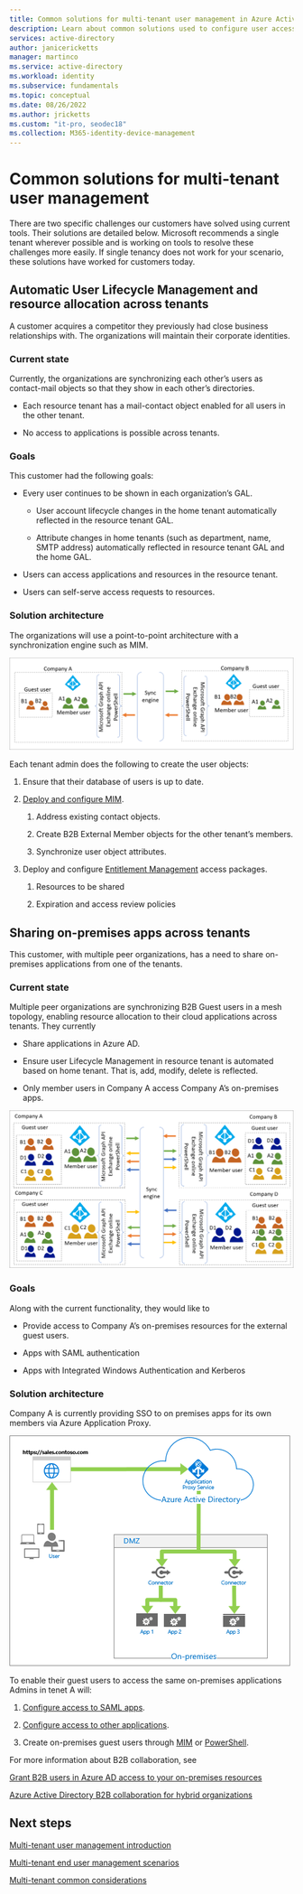 ```yaml
---
title: Common solutions for multi-tenant user management in Azure Active Directory
description: Learn about common solutions used to configure user access across Azure Active Directory tenants with guest accounts 
services: active-directory
author: janicericketts
manager: martinco
ms.service: active-directory
ms.workload: identity
ms.subservice: fundamentals
ms.topic: conceptual
ms.date: 08/26/2022
ms.author: jricketts
ms.custom: "it-pro, seodec18"
ms.collection: M365-identity-device-management
---
```


# Common solutions for multi-tenant user management

There are two specific challenges our customers have solved using current tools. Their solutions are detailed below. Microsoft recommends a single tenant wherever possible and is working on tools to resolve these challenges more easily. If single tenancy does not work for your scenario, these solutions have worked for customers today. 

## Automatic User Lifecycle Management and resource allocation across tenants

A customer acquires a competitor they previously had close business relationships with. The organizations will maintain their corporate identities.

### Current state

Currently, the organizations are synchronizing each other’s users as contact-mail objects so that they show in each other’s directories. 

* Each resource tenant has a mail-contact object enabled for all users in the other tenant.

* No access to applications is possible across tenants.

### Goals

This customer had the following goals:

* Every user continues to be shown in each organization’s GAL.

   * User account lifecycle changes in the home tenant automatically reflected in the resource tenant GAL. 

   * Attribute changes in home tenants (such as department, name, SMTP address) automatically reflected in resource tenant GAL and the home GAL.

* Users can access applications and resources in the resource tenant.

* Users can self-serve access requests to resources.

### Solution architecture 

The organizations will use a point-to-point architecture with a synchronization engine such as MIM.

![Example of a point-to-point architecture](media/multi-tenant-common-solutions/point-to-point-sync.png)

Each tenant admin does the following to create the user objects:

1. Ensure that their database of users is up to date.

1. [Deploy and configure MIM](/microsoft-identity-manager/microsoft-identity-manager-deploy).

   1. Address existing contact objects.

   1. Create B2B External Member objects for the other tenant’s members.

   1. Synchronize user object attributes.

1. Deploy and configure [Entitlement Management](../governance/entitlement-management-overview.md) access packages.

   1. Resources to be shared

   1. Expiration and access review policies

## Sharing on-premises apps across tenants

This customer, with multiple peer organizations, has a need to share on-premises applications from one of the tenants.

### Current state

Multiple peer organizations are synchronizing B2B Guest users in a mesh topology, enabling resource allocation to their cloud applications across tenants. They currently

* Share applications in Azure AD.

* Ensure user Lifecycle Management in resource tenant is automated based on home tenant. That is, add, modify, delete is reflected.

* Only member users in Company A access Company A’s on-premises apps.

![Multi-tenant scenario](media/multi-tenant-user-management-scenarios/mesh.png)

### Goals

Along with the current functionality, they would like to

* Provide access to Company A’s on-premises resources for the external guest users. 

* Apps with SAML authentication

* Apps with Integrated Windows Authentication and Kerberos

### Solution architecture

Company A is currently providing SSO to on premises apps for its own members via Azure Application Proxy.

![Example of appliction access](media/multi-tenant-common-solutions/app-access-scenario.png)

To enable their guest users to access the same on-premises applications Admins in tenet A will:

1. [Configure access to SAML apps](../external-identities/hybrid-cloud-to-on-premises.md#access-to-saml-apps).

2. [Configure access to other applications](../external-identities/hybrid-cloud-to-on-premises.md#access-to-iwa-and-kcd-apps).

3. Create on-premises guest users through [MIM](../external-identities/hybrid-cloud-to-on-premises.md#create-b2b-guest-user-objects-through-mim) or [PowerShell](https://www.microsoft.com/en-us/download/details.aspx?id=51495).

For more information about B2B collaboration, see

[Grant B2B users in Azure AD access to your on-premises resources](../external-identities/hybrid-cloud-to-on-premises.md)

[Azure Active Directory B2B collaboration for hybrid organizations](../external-identities/hybrid-organizations.md)

## Next steps
[Multi-tenant user management introduction](multi-tenant-user-management-introduction.md)

[Multi-tenant end user management scenarios](multi-tenant-user-management-scenarios.md)

[Multi-tenant common considerations](multi-tenant-common-considerations.md)
